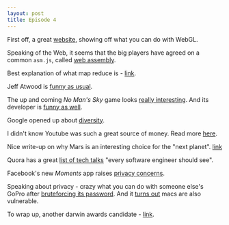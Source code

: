 ```yaml
---
layout: post
title: Episode 4
---
```


First off, a great [website](http://aaron-meyers.com/!/), showing off what you can do with WebGL.

Speaking of the Web, it seems that the big players have agreed on a common `asm.js`, called [web assembly](https://brendaneich.com/2015/06/from-asm-js-to-webassembly/).

Best explanation of what map reduce is - [link](https://twitter.com/tgrall/status/520810627867348992).

Jeff Atwood is [funny as usual](https://twitter.com/codinghorror/status/608913159487934464).

The up and coming *No Man's Sky* game looks [really interesting](http://www.engadget.com/2015/06/19/minecraft-grand-theft-auto-no-mans-sky-e3/). And its developer is [funny as well](https://twitter.com/NoMansSky/status/598622099205451777).

Google opened up about [diversity](http://www.google.com/diversity/).

I didn't know Youtube was such a great source of money. Read more [here](http://www.quora.com/How-much-do-YouTubers-make-when-each-of-their-videos-get-50k-100k-500k-1m-and-1-5m-views/answer/George-Chalhoub-1?srid=3unQ&share=1).

Nice write-up on why Mars is an interesting choice for the "next planet". [link](http://www.quora.com/Why-is-Elon-Musk-so-obsessed-with-Mars/answer/Jason-Coston?srid=3unQ&share=1)

Quora has a great [list of tech talks](http://www.quora.com/What-tech-talks-should-every-software-engineer-watch/answer/Yad-Faeq?srid=3unQ&share=1) "every software engineer should see".

Facebook's new *Moments* app raises [privacy concerns](http://fortune.com/2015/06/17/facebook-moments-privacy-facial-recognition/).

Speaking about privacy - crazy what you can do with someone else's GoPro after [bruteforcing its password](http://www.bbc.com/news/technology-32934083). And it [turns out](http://www.washingtonpost.com/blogs/the-switch/wp/2013/12/18/research-shows-how-macbook-webcams-can-spy-on-their-users-without-warning/) macs are also vulnerable.

To wrap up, another darwin awards candidate - [link](https://twitter.com/_youhadonejob/status/615634807926689792).

